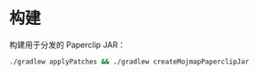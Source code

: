 # 构建

构建用于分发的 Paperclip JAR：

```bash
./gradlew applyPatches && ./gradlew createMojmapPaperclipJar
```
